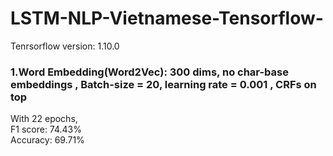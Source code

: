 # LSTM-NLP-Vietnamese-Tensorflow-
Tenrsorflow version: 1.10.0 <br />

### 1.Word Embedding(Word2Vec): 300 dims, no char-base embeddings , Batch-size = 20, learning rate = 0.001 , CRFs on top <br />
With 22 epochs, <br />
F1 score: 74.43%<br />
Accuracy: 69.71%<br />
